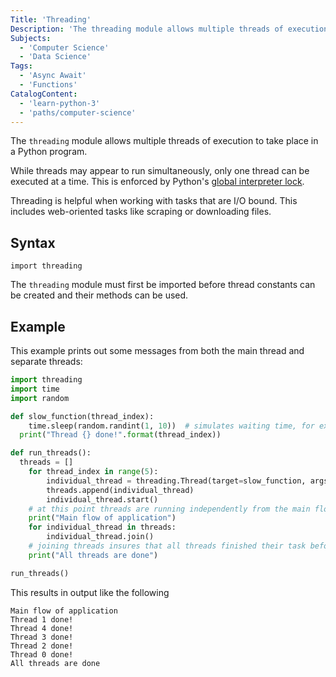 ```yaml
---
Title: 'Threading'
Description: 'The threading module allows multiple threads of execution to take place in a Python program.'
Subjects:
  - 'Computer Science'
  - 'Data Science'
Tags:
  - 'Async Await'
  - 'Functions'
CatalogContent:
  - 'learn-python-3'
  - 'paths/computer-science'
---
```


The `threading` module allows multiple threads of execution to take place in a Python program.

While threads may appear to run simultaneously, only one thread can be executed at a time. This is enforced by Python's [global interpreter lock](https://docs.python.org/3/glossary.html#term-global-interpreter-lock).

Threading is helpful when working with tasks that are I/O bound. This includes web-oriented tasks like scraping or downloading files.

## Syntax

```pseudo
import threading
```

The `threading` module must first be imported before thread constants can be created and their methods can be used.

## Example

This example prints out some messages from both the main thread and separate threads:

```py
import threading
import time
import random

def slow_function(thread_index):
    time.sleep(random.randint(1, 10))  # simulates waiting time, for example an API call response
  print("Thread {} done!".format(thread_index))

def run_threads():
  threads = []
    for thread_index in range(5):
        individual_thread = threading.Thread(target=slow_function, args=(thread_index,))
        threads.append(individual_thread)
        individual_thread.start()
    # at this point threads are running independently from the main flow of application and each other
    print("Main flow of application")
    for individual_thread in threads:
        individual_thread.join()
    # joining threads insures that all threads finished their task before moving further in the main flow of application
    print("All threads are done")

run_threads()
```

This results in output like the following

```shell
Main flow of application
Thread 1 done!
Thread 4 done!
Thread 3 done!
Thread 2 done!
Thread 0 done!
All threads are done
```

